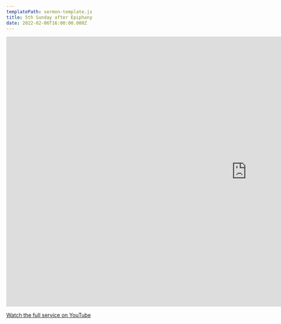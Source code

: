 ```yaml
---
templatePath: sermon-template.js
title: 5th Sunday after Epiphany
date: 2022-02-06T16:00:00.000Z
---
```

<iframe width="1280" height="720" src="https://www.youtube.com/embed/u1dzbaleJzI?t=2285" title="YouTube video player" frameborder="0" allow="accelerometer; autoplay; clipboard-write; encrypted-media; gyroscope; picture-in-picture" allowfullscreen></iframe>

[Watch the full service on YouTube](https://youtu.be/u1dzbaleJzI)